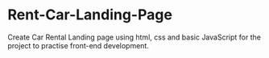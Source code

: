 # Rent-Car-Landing-Page
Create Car Rental Landing page using html, css and basic JavaScript for the project to practise front-end development.
